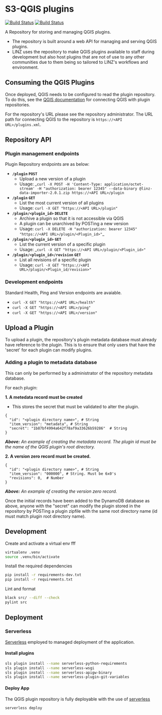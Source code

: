 # S3-QGIS plugins

[![Build Status](https://travis-ci.com/linz/s3-qgis-plugin-repo.svg?token=H9yU2isbwj6ss3KvHYyJ&branch=master)](https://travis-ci.com/linz/s3-qgis-plugin-repo)
[![Build Status](https://github.com/linz/s3-qgis-plugin-repo/workflows/Build/badge.svg)](https://github.com/linz/s3-qgis-plugin-repo/actions)


A Repository for storing and managing QGIS plugins.
* The repository is built around a web API for managing and serving QGIS plugins.
* LINZ uses the repository to make QGIS plugins available to staff during development
  but also host plugins that are not of use to any other communities due to them being
  so tailored to LINZ's workflows and environment.

## Consuming the QGIS Plugins
Once deployed, QGIS needs to be configured to read the plugin repository. To do this,
see the [QGIS documentation](https://docs.qgis.org/2.8/en/docs/training_manual/qgis_plugins/fetching_plugins.html#basic-fa-configuring-additional-plugin-repositories)
for connecting QGIS with plugin repositories.

For the repository's URL please see the repository administrator. The URL path for
connecting QGIS to the repository is `https://<API URL>/plugins.xml`.

## Repository API
### Plugin management endpoints
Plugin Repository endpoints are as below:
* **`/plugin` `POST`**
  * Upload a new version of a plugin
  * Usage: _```curl -X POST -H 'Content-Type: application/octet-stream' -H "authorization:
    bearer 12345" --data-binary @linz-data-importer-2.0.1.zip https://<API URL>/plugin```
* **`/plugin` `GET`**
  * List the most current version of all plugins
  * Usage: ```curl -X GET "https://<API URL>/plugin"```
* **`/plugin/<plugin_id>` `DELETE`**
  * Archive a plugin so that it is not accessible via QGIS
  * A plugin can be unarchived by POSTing a new version
  * Usage: ```curl -X DELETE -H "authorization: bearer 12345" "https://<API URL>/plugin/<Plugin_id>"```_
* **`/plugin/<plugin_id>` `GET`**
  * List the current version of a specific plugin
  * Usage: _```curl -X GET "https://<API URL>/plugin/<Plugin_id>"```
* **`/plugin/<plugin_id>/revision` `GET`**
  * List all revisions of a specific plugin
  * Usage: ```curl -X GET "https://<API URL>/plugin/<Plugin_id/revision>"```

### Development endpoints
Standard Health, Ping and Version endpoints are avaiable.
* `curl -X GET "https://<API URL>/health"`
* `curl -X GET "https://<API URL>/ping"`
* `curl -X GET "https://<API URL>/version"`

## Upload a Plugin
To upload a plugin, the repository's plugin metadata database must already have reference
to the plugin. This is to ensure that only users that have the 'secret' for each plugin
can modify plugins.

### Adding a plugin to metadata database

This can only be performed by a administrator of the repository metadata database.

For each plugin:

**1. A metedata record must be created**
  * This stores the secret that must be validated to
alter the plugin.

```
{
  "id": "<plugin directory name>", # String
  "item_version": "metadata", # String
  "secret": "1b87bf4994a642f78af9a33626b59286"  # String
}
```
_**Above:** An example of creating the metadata record. The plugin id must be the name of
the QGIS plugin's root directory._

**2. A version zero record must be created.**

```
{
  "id": "<plugin directory name>", # String
  "item_version": "000000", # String. Must be 6x0's
  "revisions": 0,  # Number
}
```
_**Above:** An example of creating the version zero record._

Once the initial records have been added to the DynamoDB database as above, anyone with
the "secret" can modify the plugin stored in the repository by POSTing a plugin zipfile
with the same root directory name (id must match plugin root directory name).

## Development

Create and activate a virtual env fff

```bash
virtualenv .venv
source .venv/bin/activate
```

Install the required dependencies

```bash
pip install -r requirements-dev.txt
pip install -r requirements.txt
```

Lint and format

```bash
black src/ --diff --check
pylint src
```

## Deployment

### Serverless
[Serverless](serverless.com) employed to managed deployment of the application.
#### Install plugins

```bash
sls plugin install --name serverless-python-requirements
sls plugin install --name serverless-wsgi
sls plugin install --name serverless-apigw-binary
sls plugin install --name serverless-plugin-git-variables
```

#### Deploy App
The QGIS plugin repository is fully deployable with the use of [serverless](https://serverless.com/)
```
serverless deploy
```
